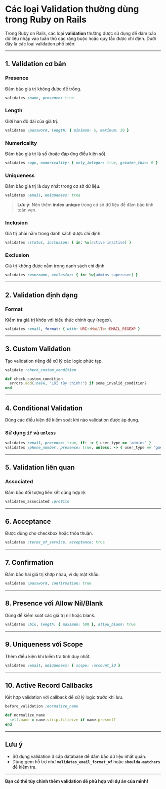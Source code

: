 # Các loại Validation thường dùng trong Ruby on Rails

Trong Ruby on Rails, các loại **validation** thường được sử dụng để đảm bảo dữ liệu nhập vào tuân thủ các ràng buộc hoặc quy tắc được chỉ định. Dưới đây là các loại validation phổ biến:

---

## 1. Validation cơ bản

### Presence
Đảm bảo giá trị không được để trống.
```ruby
validates :name, presence: true
```

### Length
Giới hạn độ dài của giá trị.
```ruby
validates :password, length: { minimum: 6, maximum: 20 }
```

### Numericality
Đảm bảo giá trị là số (hoặc đáp ứng điều kiện số).
```ruby
validates :age, numericality: { only_integer: true, greater_than: 0 }
```

### Uniqueness
Đảm bảo giá trị là duy nhất trong cơ sở dữ liệu.
```ruby
validates :email, uniqueness: true
```
> **Lưu ý:** Nên thêm **index unique** trong cơ sở dữ liệu để đảm bảo tính toàn vẹn.

### Inclusion
Giá trị phải nằm trong danh sách được chỉ định.
```ruby
validates :status, inclusion: { in: %w[active inactive] }
```

### Exclusion
Giá trị không được nằm trong danh sách chỉ định.
```ruby
validates :username, exclusion: { in: %w[admins superuser] }
```

---

## 2. Validation định dạng

### Format
Kiểm tra giá trị khớp với biểu thức chính quy (regex).
```ruby
validates :email, format: { with: URI::MailTo::EMAIL_REGEXP }
```

---

## 3. Custom Validation
Tạo validation riêng để xử lý các logic phức tạp.
```ruby
validate :check_custom_condition

def check_custom_condition
  errors.add(:base, "Lỗi tùy chỉnh!") if some_invalid_condition?
end
```

---

## 4. Conditional Validation
Dùng các điều kiện để kiểm soát khi nào validation được áp dụng.

### Sử dụng `if` và `unless`
```ruby
validates :email, presence: true, if: -> { user_type == 'admins' }
validates :phone_number, presence: true, unless: -> { user_type == 'guest' }
```

---

## 5. Validation liên quan

### Associated
Đảm bảo đối tượng liên kết cũng hợp lệ.
```ruby
validates_associated :profile
```

---

## 6. Acceptance
Được dùng cho checkbox hoặc thỏa thuận.
```ruby
validates :terms_of_service, acceptance: true
```

---

## 7. Confirmation
Đảm bảo hai giá trị khớp nhau, ví dụ mật khẩu.
```ruby
validates :password, confirmation: true
```

---

## 8. Presence với Allow Nil/Blank
Dùng để kiểm soát các giá trị nil hoặc blank.
```ruby
validates :bio, length: { maximum: 500 }, allow_blank: true
```

---

## 9. Uniqueness với Scope
Thêm điều kiện khi kiểm tra tính duy nhất.
```ruby
validates :email, uniqueness: { scope: :account_id }
```

---

## 10. Active Record Callbacks
Kết hợp validation với callback để xử lý logic trước khi lưu.
```ruby
before_validation :normalize_name

def normalize_name
  self.name = name.strip.titleize if name.present?
end
```

---

## Lưu ý
- Sử dụng validation ở cấp database để đảm bảo dữ liệu nhất quán.
- Dùng gem hỗ trợ như **`validates_email_format_of`** hoặc **`shoulda-matchers`** để kiểm tra.

---

**Bạn có thể tùy chỉnh thêm validation để phù hợp với dự án của mình!**

